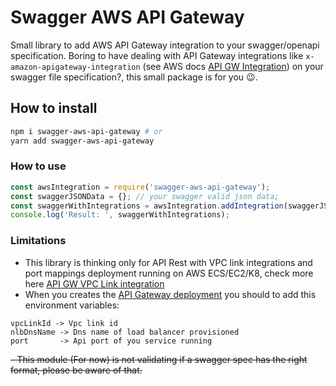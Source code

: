 # Swagger AWS API Gateway

Small library to add AWS API Gateway integration to your swagger/openapi specification. Boring to have dealing with API Gateway integrations like `x-amazon-apigateway-integration` (see AWS docs [API GW Integration](https://docs.aws.amazon.com/apigateway/latest/developerguide/api-gateway-swagger-extensions-integration.html)) on your swagger file specification?, this small package is for you 😉.

## How to install

```bash
npm i swagger-aws-api-gateway # or
yarn add swagger-aws-api-gateway
```

### How to use

```javascript
const awsIntegration = require('swagger-aws-api-gateway');
const swaggerJSONData = {}; // your swagger valid json data;
const swaggerWithIntegrations = awsIntegration.addIntegration(swaggerJSONData);
console.log('Result: ', swaggerWithIntegrations);
```

### Limitations
- This library is thinking only for API Rest with VPC link integrations and port mappings deployment running on AWS ECS/EC2/K8, check more here [API GW VPC Link integration](https://docs.aws.amazon.com/apigateway/latest/developerguide/http-api-vpc-links.html)
- When you creates the [API Gateway deployment](https://docs.aws.amazon.com/apigateway/latest/developerguide/how-to-deploy-api.html) you should to add this environment variables:

```text
vpcLinkId -> Vpc link id
nlbDnsName -> Dns name of load balancer provisioned
port       -> Api port of you service running
```
~~- This module (For now) is not validating if a swagger spec has the right format, please be aware of that.~~